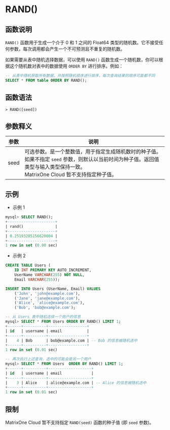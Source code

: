 # **RAND()**

## **函数说明**

`RAND()` 函数用于生成一个介于 0 和 1 之间的 Float64 类型的随机数。它不接受任何参数，每次调用都会产生一个不可预测且不重复的随机数。

如果需要从表中随机选择数据，可以使用 `RAND()` 函数生成一个随机数，你可以根据这个随机数对表中的数据使用 `ORDER BY` 进行排序。例如：

```sql
-- 从表中随机获取所有数据，并按照随机顺序进行排序，每次查询结果的顺序可能都不同
SELECT * FROM table ORDER BY RAND();
```

## **函数语法**

```
> RAND([seed])
```

## **参数释义**

|  参数   | 说明  |
|  ----  | ----  |
| seed | 可选参数。是一个整数值，用于指定生成随机数时的种子值。如果不指定 `seed` 参数，则默认以当前时间为种子值。返回值类型与输入类型保持一致。<br> MatrixOne Cloud 暂不支持指定种子值。 |

## **示例**

- 示例 1

```sql
mysql> SELECT RAND();
+---------------------+
| rand()              |
+---------------------+
| 0.25193285156620004 |
+---------------------+
1 row in set (0.00 sec)
```

- 示例 2

```sql
CREATE TABLE Users (
    ID INT PRIMARY KEY AUTO_INCREMENT,
    UserName VARCHAR(255) NOT NULL,
    Email VARCHAR(255));

INSERT INTO Users (UserName, Email) VALUES
    ('John', 'john@example.com'),
    ('Jane', 'jane@example.com'),
    ('Alice', 'alice@example.com'),
    ('Bob', 'bob@example.com');

-- 从 Users 表中随机选择一个用户的信息
mysql> SELECT * FROM Users ORDER BY RAND() LIMIT 1;
+------+----------+-----------------+
| id   | username | email           |
+------+----------+-----------------+
|    4 | Bob      | bob@example.com | -- Bob 的信息被随机选中
+------+----------+-----------------+
1 row in set (0.01 sec)

-- 再次执行上述查询，选中的可能会是另一个用户
mysql> SELECT * FROM Users  ORDER BY RAND() LIMIT 1;
+------+----------+-------------------+
| id   | username | email             |
+------+----------+-------------------+
|    3 | Alice    | alice@example.com | -- Alice 的信息被随机选中
+------+----------+-------------------+
1 row in set (0.01 sec)
```

## **限制**

MatrixOne Cloud 暂不支持指定 `RAND(seed)` 函数的种子值 (即 `seed` 参数)。
